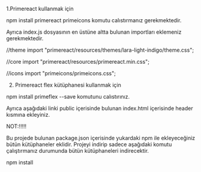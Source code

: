 

1.Primereact kullanmak için 

npm install primereact primeicons komutu calıstırmanız gerekmektedir.

Ayrıca index.js dosyasının en üstüne altta bulunan importları eklemeniz gerekmektedir.

//theme
import "primereact/resources/themes/lara-light-indigo/theme.css";     
    
//core
import "primereact/resources/primereact.min.css";

//icons
import "primeicons/primeicons.css";  

2. Primereact flex kütüphanesi kullanmak için 

npm install primeflex --save komutunu calıstırınız. 

Ayrıca aşağıdaki linki public içerisinde bulunan index.html içerisinde header kısmına ekleyiniz.

<link rel="stylesheet" href="https://unpkg.com/primeflex@^3/primeflex.css">



NOT:!!!!!

Bu projede bulunan package.json içerisinde yukardaki npm ile ekleyeceğiniz bütün kütüphaneler eklidir. Projeyi indirip sadece aşağıdaki komutu çalıştırmanız durumunda 
bütün kütüphaneleri indirecektir.

  npm install
